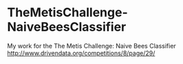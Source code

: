 # TheMetisChallenge-NaiveBeesClassifier
My work for the The Metis Challenge: Naive Bees Classifier
http://www.drivendata.org/competitions/8/page/29/

